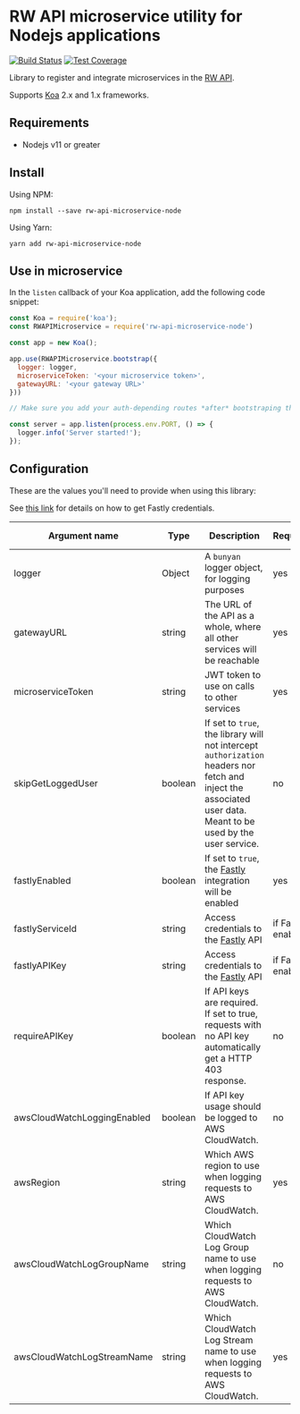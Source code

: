 # RW API microservice utility for Nodejs applications

[![Build Status](https://travis-ci.com/resource-watch/rw-api-microservice-node.svg?branch=main)](https://travis-ci.com/resource-watch/rw-api-microservice-node)
[![Test Coverage](https://api.codeclimate.com/v1/badges/ee1ee2cab3d50b46fcd1/test_coverage)](https://codeclimate.com/github/resource-watch/rw-api-microservice-node/test_coverage)

Library to register and integrate microservices in the [RW API](https://api.resourcewatch.org/).

Supports [Koa](https://koajs.com/) 2.x and 1.x frameworks.

## Requirements

- Nodejs v11 or greater

## Install

Using NPM:

````
npm install --save rw-api-microservice-node
````

Using Yarn:

````
yarn add rw-api-microservice-node
````

## Use in microservice

In the `listen` callback of your Koa application, add the following code snippet:

```javascript
const Koa = require('koa');
const RWAPIMicroservice = require('rw-api-microservice-node')

const app = new Koa();

app.use(RWAPIMicroservice.bootstrap({
  logger: logger,
  microserviceToken: '<your microservice token>',
  gatewayURL: '<your gateway URL>'
}))

// Make sure you add your auth-depending routes *after* bootstraping this module

const server = app.listen(process.env.PORT, () => {
  logger.info('Server started!');
});
```

## Configuration

These are the values you'll need to provide when using this library:

See [this link](https://docs.fastly.com/en/guides/finding-and-managing-your-account-info) for details on how to get
Fastly credentials.

| Argument name               | Type    | Description                                                                                                                                                    | Required?         | Default value    |
|-----------------------------|---------|----------------------------------------------------------------------------------------------------------------------------------------------------------------|-------------------|------------------|
| logger                      | Object  | A `bunyan` logger object, for logging purposes                                                                                                                 | yes               |                  |
| gatewayURL                  | string  | The URL of the API as a whole, where all other services will be reachable                                                                                      | yes               |                  |
| microserviceToken           | string  | JWT token to use on calls to other services                                                                                                                    | yes               |                  |
| skipGetLoggedUser           | boolean | If set to `true`, the library will not intercept `authorization` headers nor fetch and inject the  associated user data. Meant to be used by the user service. | no                | false            |
| fastlyEnabled               | boolean | If set to `true`, the [Fastly](https://www.fastly.com/) integration will be enabled                                                                            | yes               |                  |
| fastlyServiceId             | string  | Access credentials to the [Fastly](https://www.fastly.com/) API                                                                                                | if Fastly enabled |                  |
| fastlyAPIKey                | string  | Access credentials to the [Fastly](https://www.fastly.com/) API                                                                                                | if Fastly enabled |                  |
| requireAPIKey               | boolean | If API keys are required. If set to true, requests with no API key automatically get a HTTP 403 response.                                                      | no                | true             |
| awsCloudWatchLoggingEnabled | boolean | If API key usage should be logged to AWS CloudWatch.                                                                                                           | no                | true             |
| awsRegion                   | string  | Which AWS region to use when logging requests to AWS CloudWatch.                                                                                               | yes               |                  |
| awsCloudWatchLogGroupName   | string  | Which CloudWatch Log Group name to use when logging requests to AWS CloudWatch.                                                                                | no                | 'api-keys-usage' |
| awsCloudWatchLogStreamName  | string  | Which CloudWatch Log Stream name to use when logging requests to AWS CloudWatch.                                                                               | yes               |                  |

